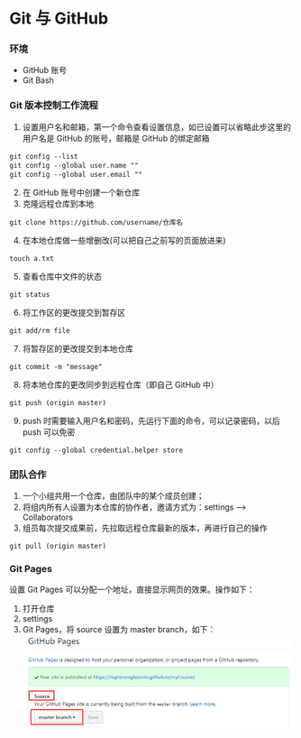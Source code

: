 # Git 与  GitHub

### 环境

- GitHub 账号
- Git Bash

### Git 版本控制工作流程

1. 设置用户名和邮箱，第一个命令查看设置信息，如已设置可以省略此步这里的用户名是 GitHub 的账号，邮箱是 GitHub 的绑定邮箱 
```
git config --list
git config --global user.name ""
git config --global user.email ""  
```
2. 在 GitHub 账号中创建一个新仓库
3. 克隆远程仓库到本地
```
git clone https://github.com/username/仓库名 
```
4. 在本地仓库做一些增删改(可以把自己之前写的页面放进来)
```
touch a.txt
```
5. 查看仓库中文件的状态
```
git status  
```
6. 将工作区的更改提交到暂存区
```
git add/rm file
```
7. 将暂存区的更改提交到本地仓库
```
git commit -m "message"
```
8. 将本地仓库的更改同步到远程仓库（即自己 GitHub 中）
```
git push (origin master)  
```
9. push 时需要输入用户名和密码，先运行下面的命令，可以记录密码，以后 push 可以免密
```
git config --global credential.helper store  
```

### 团队合作

1. 一个小组共用一个仓库，由团队中的某个成员创建；
2. 将组内所有人设置为本仓库的协作者，邀请方式为：settings —> Collaborators
3. 组员每次提交成果前，先拉取远程仓库最新的版本，再进行自己的操作
```
git pull (origin master)
```

### Git Pages

设置 Git Pages 可以分配一个地址，直接显示网页的效果。操作如下：

1. 打开仓库
2. settings
3. Git Pages，将 source 设置为 master branch，如下：
![git pages](./image/gitPages.png)

